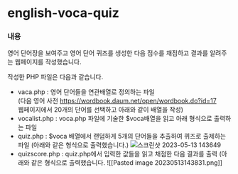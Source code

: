 # english-voca-quiz

### 내용
영어 단어장을 보여주고 영어 단어 퀴즈를 생성한 다음 점수를 채점하고 결과를 알려주는 웹페이지를 작성했습니다.

작성한 PHP 파일은 다음과 같습니다.

- vaca.php : 영어 단어들을 연관배열로 정의하는 파일 <br>
  (다음 영어 사전 https://wordbook.daum.net/open/wordbook.do?id=17 <br> 웹페이지에서 20개의 단어를 선택하고 아래와 같이 배열을 작성)
- vocalist.php : voca.php 파일에 기술한 $voca배열을 읽고 아래 형식으로 출력하는 파일
- quiz.php : $voca 배열에서 랜덤하게 5개의 단어들을 추출하여 퀴즈로 출제하는 파일
  (아래와 같은 형식으로 출력했습니다.)
  ![스크린샷 2023-05-13 143649](https://github.com/realchainjul/english-voca-quiz/assets/132828704/d8f564d4-db00-4eed-97b5-a3639176701c)
- quizscore.php : quiz.php에서 입력한 값들을 읽고 채점한 다음 결과를 출력
  (아래와 같은 형식으로 출력했습니다.
  ![[Pasted image 20230513143831.png]]
